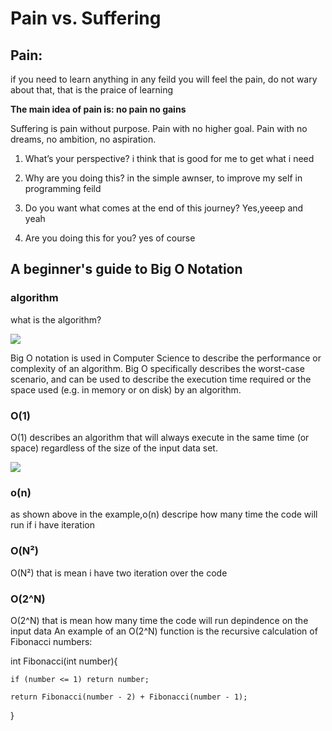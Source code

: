 # Pain vs. Suffering

## Pain:

if you need to learn anything in any feild you will feel the pain, do not wary about that, that is the praice of learning 

**The main idea of pain is: no pain no gains**

Suffering is pain without purpose. Pain with no higher goal. Pain with no dreams, no ambition, no aspiration.

1. What’s your perspective?
i think that is good for me to get what i need 

2. Why are you doing this? in the simple awnser, to improve my self in programming feild

3. Do you want what comes at the end of this journey? Yes,yeeep and yeah

4. Are you doing this for you? yes of course

## A beginner's guide to Big O Notation

### algorithm
what is the algorithm?

![](https://media.geeksforgeeks.org/wp-content/cdn-uploads/20191016135223/What-is-Algorithm_-1024x631.jpg)


Big O notation is used in Computer Science to describe the performance or complexity of an algorithm. Big O specifically describes the worst-case scenario, and can be used to describe the execution time required or the space used (e.g. in memory or on disk) by an algorithm.



### O(1)

O(1) describes an algorithm that will always execute in the same time (or space) regardless of the size of the input data set.

![](https://scienceaid.net/images/3/3f/4_1.png)


### o(n)
as shown above in the example,o(n) descripe how many time the code will run if i have iteration 


### O(N²)
O(N²) that is mean i have two iteration over the code

### O(2^N)

O(2^N) that is mean how many time the code will run depindence on the input data 
 An example of an O(2^N) function is the recursive calculation of Fibonacci numbers:

int Fibonacci(int number){

    if (number <= 1) return number;
       
    return Fibonacci(number - 2) + Fibonacci(number - 1); 
}


 
